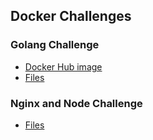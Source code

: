 ## Docker Challenges

### Golang Challenge
- [Docker Hub image](https://hub.docker.com/repository/docker/brenobattaglin/hello-world-golang/general)
- [Files](https://github.com/brenobattaglin/full-cycle-challenges/tree/main/docker/go)

### Nginx and Node Challenge
- [Files](https://github.com/brenobattaglin/full-cycle-challenges/tree/main/docker/nginx-node)
